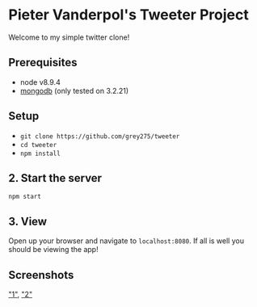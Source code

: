 # Pieter Vanderpol's Tweeter Project

Welcome to my simple twitter clone!


## Prerequisites
- node v8.9.4
- [mongodb](https://docs.mongodb.com/manual/installation/) (only tested on 3.2.21)


## Setup
- `git clone https://github.com/grey275/tweeter`
- `cd tweeter`
- `npm install`

## 2. Start the server
`npm start`

## 3. View
Open up your browser and navigate to `localhost:8080`.
If all is well you should be viewing the app!


## Screenshots
["1"](https://github.com/grey275/tweeter/blob/master/screenshot_feed.png), ["2"](https://github.com/grey275/tweeter/blob/master/screenshot_hover.png)
